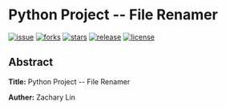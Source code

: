 # Python Project -- File Renamer #

[![issue](https://img.shields.io/github/discussions/z2x3c4v5bz/Project--Py_file_renamer)](https://github.com/z2x3c4v5bz/Project--Py_file_renamer/discussions)
[![forks](https://img.shields.io/github/forks/z2x3c4v5bz/Project--Py_file_renamer)](https://github.com/z2x3c4v5bz/Project--Py_file_renamer/network)
[![stars](https://img.shields.io/github/stars/z2x3c4v5bz/Project--Py_file_renamer)](https://github.com/z2x3c4v5bz/Project--Py_file_renamer/stargazers)
[![release](https://img.shields.io/github/release/z2x3c4v5bz/Project--Py_file_renamer/all)](https://github.com/z2x3c4v5bz/Project--Py_file_renamer/releases)
[![license](https://img.shields.io/github/license/z2x3c4v5bz/Project--Py_file_renamer)](https://github.com/z2x3c4v5bz/Project--Py_file_renamer/blob/master/LICENSE)

## Abstract ##

**Title:** Python Project -- File Renamer

**Auther:** Zachary Lin
